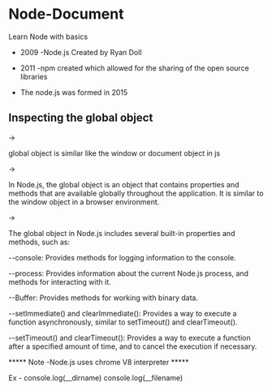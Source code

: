 # Node-Document
Learn Node with basics

* <P>2009 -Node.js Created by Ryan Doll</p>
* <P>2011 -npm created which allowed for the sharing of the open source libraries</p>
* <P>The node.js was formed in 2015</p>

<h2>Inspecting the global object </h2>
-> <P>global object is similar like the window or document object in js </p>
-> <P> In Node.js, the global object is an object that contains properties and methods that are available globally throughout the application. 
   It is similar to the window object in a browser environment.</p>
-><P> The global object in Node.js includes several built-in properties and methods, such as:</p>


<P>--console: Provides methods for logging information to the console.</p>
<P>--process: Provides information about the current Node.js process, and methods for interacting with it.</p>
<P>--Buffer: Provides methods for working with binary data.</p>
<P>--setImmediate() and clearImmediate(): Provides a way to execute a function asynchronously, similar to setTimeout() and clearTimeout().</p>
<P>--setTimeout() and clearTimeout(): Provides a way to execute a function after a specified amount of time, and to cancel the execution if necessary.</p>

***** Note -Node.js uses chrome V8 interpreter *****

Ex - console.log(__dirname)
     console.log(__filename)
     

